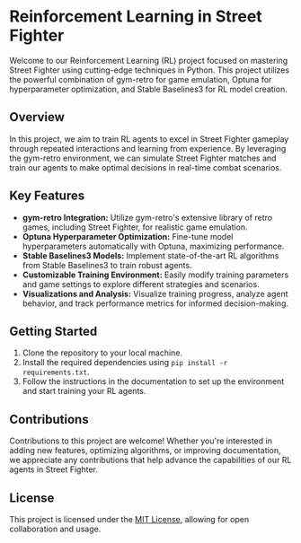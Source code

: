 # Reinforcement Learning in Street Fighter

Welcome to our Reinforcement Learning (RL) project focused on mastering Street Fighter using cutting-edge techniques in Python. This project utilizes the powerful combination of gym-retro for game emulation, Optuna for hyperparameter optimization, and Stable Baselines3 for RL model creation.

## Overview

In this project, we aim to train RL agents to excel in Street Fighter gameplay through repeated interactions and learning from experience. By leveraging the gym-retro environment, we can simulate Street Fighter matches and train our agents to make optimal decisions in real-time combat scenarios.

## Key Features

- **gym-retro Integration:** Utilize gym-retro's extensive library of retro games, including Street Fighter, for realistic game emulation.
- **Optuna Hyperparameter Optimization:** Fine-tune model hyperparameters automatically with Optuna, maximizing performance.
- **Stable Baselines3 Models:** Implement state-of-the-art RL algorithms from Stable Baselines3 to train robust agents.
- **Customizable Training Environment:** Easily modify training parameters and game settings to explore different strategies and scenarios.
- **Visualizations and Analysis:** Visualize training progress, analyze agent behavior, and track performance metrics for informed decision-making.

## Getting Started

1. Clone the repository to your local machine.
2. Install the required dependencies using `pip install -r requirements.txt`.
3. Follow the instructions in the documentation to set up the environment and start training your RL agents.

## Contributions

Contributions to this project are welcome! Whether you're interested in adding new features, optimizing algorithms, or improving documentation, we appreciate any contributions that help advance the capabilities of our RL agents in Street Fighter.

## License

This project is licensed under the [MIT License](LICENSE), allowing for open collaboration and usage.
